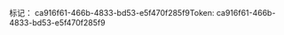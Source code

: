 <span data-ttu-id="e425a-101">标记： ca916f61-466b-4833-bd53-e5f470f285f9</span><span class="sxs-lookup"><span data-stu-id="e425a-101">Token: ca916f61-466b-4833-bd53-e5f470f285f9</span></span>